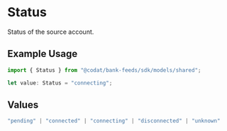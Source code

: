 # Status

Status of the source account.

## Example Usage

```typescript
import { Status } from "@codat/bank-feeds/sdk/models/shared";

let value: Status = "connecting";
```

## Values

```typescript
"pending" | "connected" | "connecting" | "disconnected" | "unknown"
```